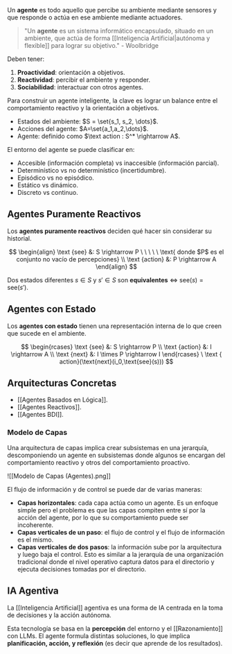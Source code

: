 Un **agente** es todo aquello que percibe su ambiente mediante sensores y que responde o actúa en ese ambiente mediante actuadores.

> "Un **agente** es un sistema informático encapsulado, situado en un ambiente, que actúa de forma [[Inteligencia Artificial|autónoma y flexible]] para lograr su objetivo." - Woolbridge

Deben tener:

1. **Proactividad**: orientación a objetivos.
2. **Reactividad**: percibir el ambiente y responder.
3. **Sociabilidad**: interactuar con otros agentes.

Para construir un agente inteligente, la clave es lograr un balance entre el comportamiento reactivo y la orientación a objetivos.

- Estados del ambiente: $S = \set{s_1, s_2, \dots}$.
- Acciones del agente: $A=\set{a_1,a_2,\dots}$.
- Agente: definido como $\text action : S^* \rightarrow A$.

El entorno del agente se puede clasificar en:

- Accesible (información completa) vs inaccesible (información parcial).
- Determinístico vs no determinístico (incertidumbre).
- Episódico vs no episódico.
- Estático vs dinámico.
- Discreto vs continuo.



## Agentes Puramente Reactivos

Los **agentes puramente reactivos** deciden qué hacer sin considerar su historial.

$$
\begin{align}
\text {see} &: S \rightarrow P \ \ \ \ \ \text{ donde $P$ es el conjunto no vacío de percepciones} \\
\text {action} &: P \rightarrow A
\end{align}
$$

Dos estados diferentes $s \in S$ y $s'\in S$ son **equivalentes** $\iff$ $\text {see}(s) = \text {see}(s')$.

## Agentes con Estado

Los **agentes con estado** tienen una representación interna de lo que creen que sucede en el ambiente.

$$
\begin{rcases}
\text {see} &: S \rightarrow P \\
\text {action} &: I \rightarrow A \\
\text {next} &: I \times  P \rightarrow I
\end{rcases}  \ \text { action}(\text{next}(i_0,\text{see}(s)))
$$

## Arquitecturas Concretas

- [[Agentes Basados en Lógica]].
- [[Agentes Reactivos]].
- [[Agentes BDI]].

### Modelo de Capas

Una arquitectura de capas implica crear subsistemas en una jerarquía, descomponiendo un agente en subsistemas donde algunos se encargan del comportamiento reactivo y otros del comportamiento proactivo.

![[Modelo de Capas (Agentes).png]]

El flujo de información y de control se puede dar de varias maneras:

- **Capas horizontales**: cada capa actúa como un agente. Es un enfoque simple pero el problema es que las capas compiten entre sí por la acción del agente, por lo que su comportamiento puede ser incoherente.
- **Capas verticales de un paso**: el flujo de control y el flujo de información es el mismo.
- **Capas verticales de dos pasos**: la información sube por la arquitectura y luego baja el control. Esto es similar a la jerarquía de una organización tradicional donde el nivel operativo captura datos para el directorio y ejecuta decisiones tomadas por el directorio.

## IA Agentiva

La [[Inteligencia Artificial]] agentiva es una forma de IA centrada en la toma de decisiones y la acción autónoma.

Esta tecnología se basa en la **percepción** del entorno y el [[Razonamiento]] con LLMs. El agente formula distintas soluciones, lo que implica **planificación, acción, y reflexión** (es decir que aprende de los resultados).
